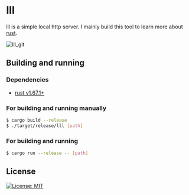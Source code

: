 # lll
lll is a simple local http server. I mainly build this tool to learn more about [rust](https://www.rust-lang.org).

![lll_git](https://user-images.githubusercontent.com/42384293/224496530-19f6daa0-b66f-427d-aa2c-8183194e00db.png)


## Building and running
### Dependencies
- [rust v1.67.1+](https://www.rust-lang.org/)

### For building and running manually
```bash
$ cargo build --release
$ ./target/release/lll [path]
```
### For building and running
```bash
$ cargo run --release -- [path]
```

## License
 [![License: MIT](https://img.shields.io/badge/License-MIT-yellow.svg)](https://opensource.org/licenses/MIT)
